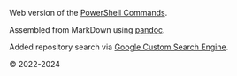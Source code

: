 Web version of the [PowerShell Commands](https://github.com/Lifailon/PS-Commands).

Assembled from MarkDown using [pandoc](https://github.com/jgm/pandoc).

Added repository search via [Google Custom Search Engine](https://developers.google.com/custom-search).

© 2022-2024
